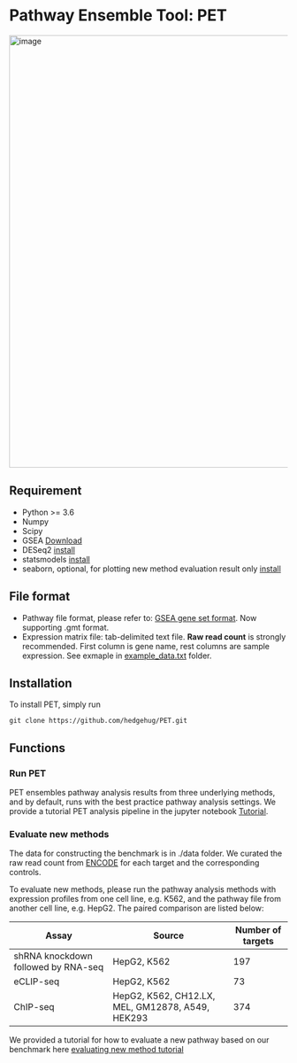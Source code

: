 # Pathway Ensemble Tool: PET
<img width="781" alt="image" src="https://user-images.githubusercontent.com/16437494/207137637-32dec909-145c-4a3a-9421-57f62189dfb2.png">

## Requirement
* Python >= 3.6
* Numpy
* Scipy
* GSEA [Download](http://www.gsea-msigdb.org/gsea/downloads.jsp)
* DESeq2 [install](https://bioconductor.org/packages/release/bioc/html/DESeq2.html)
* statsmodels [install](https://www.statsmodels.org/stable/install.html)
* seaborn, optional, for plotting new method evaluation result only [install](https://seaborn.pydata.org/installing.html)
## File format
* Pathway file format, please refer to: [GSEA gene set format](https://software.broadinstitute.org/cancer/software/gsea/wiki/index.php/Data_formats#Gene_Set_Database_Formats). Now supporting .gmt format. 
* Expression matrix file: tab-delimited text file. **Raw read count** is strongly recommended. First column is gene name, rest columns are sample expression. See exmaple in [example_data.txt](https://github.com/hedgehug/PET/tree/main/example) folder. 

## Installation
To install PET, simply run
```
git clone https://github.com/hedgehug/PET.git
```

## Functions

### Run PET
PET ensembles pathway analysis results from three underlying methods, and by default, runs with the best practice pathway analysis settings.
We provide a tutorial PET analysis pipeline in the jupyter notebook [Tutorial](https://github.com/hedgehug/PET/blob/main/run_PET_tutorial.ipynb).

### Evaluate new methods

The data for constructing the benchmark is in ./data folder. We curated the raw read count from [ENCODE](https://www.encodeproject.org/) for each target and the corresponding controls. 

To evaluate new methods, please run the pathway analysis methods with expression profiles from one cell line, e.g. K562, and the pathway file from another cell line, e.g. HepG2. The paired comparison are listed below:

| Assay     | Source                                     | Number of targets |
|-----------|--------------------------------------------|-------------------|
| shRNA knockdown followed by RNA-seq| HepG2, K562                                |197|
| eCLIP-seq | HepG2, K562                                |73|
| ChIP-seq  | HepG2, K562, CH12.LX, MEL, GM12878, A549, HEK293 |374|

We provided a tutorial for how to evaluate a new pathway based on our benchmark here [evaluating new method tutorial]()